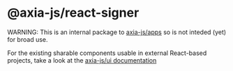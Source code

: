 # @axia-js/react-signer

WARNING: This is an internal package to [axia-js/apps](https://github.com/axia-js/apps) so is not inteded (yet) for broad use.

For the existing sharable components usable in external React-based projects, take a look at the [axia-js/ui documentation](https://axia.js.org/ui/)
